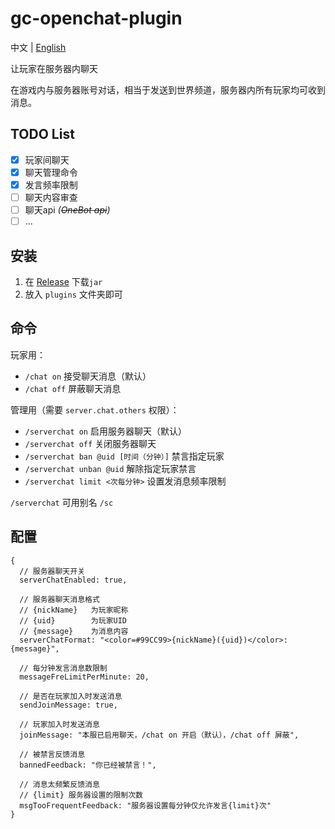 # gc-openchat-plugin

中文 | [English](README-en-US.md)

让玩家在服务器内聊天

在游戏内与服务器账号对话，相当于发送到世界频道，服务器内所有玩家均可收到消息。

## TODO List
- [x] 玩家间聊天
- [x] 聊天管理命令
- [x] 发言频率限制
- [ ] 聊天内容审查
- [ ] 聊天api _(~~OneBot api~~)_
- [ ] ...

## 安装

1. 在 [Release](https://github.com/jie65535/gc-openchat-plugin/releases) 下载`jar`
2. 放入 `plugins` 文件夹即可

## 命令
玩家用：
- `/chat on` 接受聊天消息（默认）
- `/chat off` 屏蔽聊天消息

管理用（需要 `server.chat.others` 权限）：
- `/serverchat on` 启用服务器聊天（默认）
- `/serverchat off` 关闭服务器聊天
- `/serverchat ban @uid [时间（分钟）]` 禁言指定玩家
- `/serverchat unban @uid` 解除指定玩家禁言
- `/serverchat limit <次每分钟>` 设置发消息频率限制

`/serverchat` 可用别名 `/sc`


## 配置
```json5
{
  // 服务器聊天开关
  serverChatEnabled: true,
  
  // 服务器聊天消息格式
  // {nickName}   为玩家昵称
  // {uid}        为玩家UID
  // {message}    为消息内容
  serverChatFormat: "<color=#99CC99>{nickName}({uid})</color>: {message}",
  
  // 每分钟发言消息数限制
  messageFreLimitPerMinute: 20,
  
  // 是否在玩家加入时发送消息
  sendJoinMessage: true,
  
  // 玩家加入时发送消息
  joinMessage: "本服已启用聊天，/chat on 开启（默认），/chat off 屏蔽",

  // 被禁言反馈消息
  bannedFeedback: "你已经被禁言！",

  // 消息太频繁反馈消息
  // {limit} 服务器设置的限制次数
  msgTooFrequentFeedback: "服务器设置每分钟仅允许发言{limit}次"
}
```

